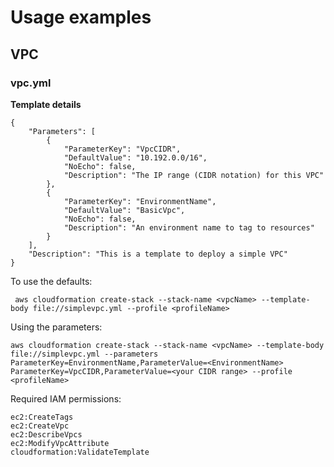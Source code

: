 # Usage examples

## VPC

### vpc.yml

**Template details**
```
{
    "Parameters": [
        {
            "ParameterKey": "VpcCIDR",
            "DefaultValue": "10.192.0.0/16",
            "NoEcho": false,
            "Description": "The IP range (CIDR notation) for this VPC"
        },
        {
            "ParameterKey": "EnvironmentName",
            "DefaultValue": "BasicVpc",
            "NoEcho": false,
            "Description": "An environment name to tag to resources"
        }
    ],
    "Description": "This is a template to deploy a simple VPC"
}

```

To use the defaults:
```
 aws cloudformation create-stack --stack-name <vpcName> --template-body file://simplevpc.yml --profile <profileName>
 ```
 
 Using the parameters:
 ```
aws cloudformation create-stack --stack-name <vpcName> --template-body file://simplevpc.yml --parameters ParameterKey=EnvironmentName,ParameterValue=<EnvironmentName> ParameterKey=VpcCIDR,ParameterValue=<your CIDR range> --profile <profileName>
 ```
 
 
 Required IAM permissions:
 
 ```
ec2:CreateTags
ec2:CreateVpc
ec2:DescribeVpcs
ec2:ModifyVpcAttribute
cloudformation:ValidateTemplate
 ```
